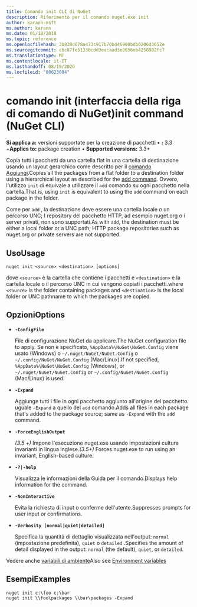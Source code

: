 ```yaml
---
title: Comando init CLI di NuGet
description: Riferimento per il comando nuget.exe init
author: karann-msft
ms.author: karann
ms.date: 01/18/2018
ms.topic: reference
ms.openlocfilehash: 3b830d678a473c917b70bd46900bdb0206d3652e
ms.sourcegitcommit: cbc87fe51330cdd3eacaad3e8656eb4258882fc7
ms.translationtype: MT
ms.contentlocale: it-IT
ms.lasthandoff: 08/19/2020
ms.locfileid: "88623084"
---
```

# <a name="init-command-nuget-cli"></a><span data-ttu-id="acace-103">comando init (interfaccia della riga di comando di NuGet)</span><span class="sxs-lookup"><span data-stu-id="acace-103">init command (NuGet CLI)</span></span>

<span data-ttu-id="acace-104">**Si applica a:** versioni supportate per la creazione di pacchetti &bullet; **:** 3.3 +</span><span class="sxs-lookup"><span data-stu-id="acace-104">**Applies to:** package creation &bullet; **Supported versions:** 3.3+</span></span>

<span data-ttu-id="acace-105">Copia tutti i pacchetti da una cartella flat in una cartella di destinazione usando un layout gerarchico come descritto per il [comando Aggiungi](cli-ref-add.md).</span><span class="sxs-lookup"><span data-stu-id="acace-105">Copies all the packages from a flat folder to a destination folder using a hierarchical layout as described for the [add command](cli-ref-add.md).</span></span> <span data-ttu-id="acace-106">Ovvero, l'utilizzo `init` di equivale a utilizzare il `add` comando su ogni pacchetto nella cartella.</span><span class="sxs-lookup"><span data-stu-id="acace-106">That is, using `init` is equivalent to using the `add` command on each package in the folder.</span></span>

<span data-ttu-id="acace-107">Come per `add` , la destinazione deve essere una cartella locale o un percorso UNC; I repository del pacchetto HTTP, ad esempio nuget.org o i server privati, non sono supportati.</span><span class="sxs-lookup"><span data-stu-id="acace-107">As with `add`, the destination must be either a local folder or a UNC path; HTTP package repositories such as nuget.org or private servers are not supported.</span></span>

## <a name="usage"></a><span data-ttu-id="acace-108">Uso</span><span class="sxs-lookup"><span data-stu-id="acace-108">Usage</span></span>

```cli
nuget init <source> <destination> [options]
```

<span data-ttu-id="acace-109">dove `<source>` è la cartella che contiene i pacchetti e `<destination>` è la cartella locale o il percorso UNC in cui vengono copiati i pacchetti.</span><span class="sxs-lookup"><span data-stu-id="acace-109">where `<source>` is the folder containing packages and `<destination>` is the local folder or UNC pathname to which the packages are copied.</span></span>

## <a name="options"></a><span data-ttu-id="acace-110">Opzioni</span><span class="sxs-lookup"><span data-stu-id="acace-110">Options</span></span>

- **`-ConfigFile`**

  <span data-ttu-id="acace-111">File di configurazione NuGet da applicare.</span><span class="sxs-lookup"><span data-stu-id="acace-111">The NuGet configuration file to apply.</span></span> <span data-ttu-id="acace-112">Se non è specificato, `%AppData%\NuGet\NuGet.Config` viene usato (Windows) o `~/.nuget/NuGet/NuGet.Config` o `~/.config/NuGet/NuGet.Config` (Mac/Linux).</span><span class="sxs-lookup"><span data-stu-id="acace-112">If not specified, `%AppData%\NuGet\NuGet.Config` (Windows), or `~/.nuget/NuGet/NuGet.Config` or `~/.config/NuGet/NuGet.Config` (Mac/Linux) is used.</span></span>

- **`-Expand`**

  <span data-ttu-id="acace-113">Aggiunge tutti i file in ogni pacchetto aggiunto all'origine del pacchetto. uguale `-Expand` a quello del `add` comando.</span><span class="sxs-lookup"><span data-stu-id="acace-113">Adds all files in each package that's added to the package source; same as `-Expand` with the `add` command.</span></span>

- **`-ForceEnglishOutput`**

  <span data-ttu-id="acace-114">*(3.5 +)* Impone l'esecuzione nuget.exe usando impostazioni cultura invarianti in lingua inglese.</span><span class="sxs-lookup"><span data-stu-id="acace-114">*(3.5+)* Forces nuget.exe to run using an invariant, English-based culture.</span></span>

- **`-?|-help`**

  <span data-ttu-id="acace-115">Visualizza le informazioni della Guida per il comando.</span><span class="sxs-lookup"><span data-stu-id="acace-115">Displays help information for the command.</span></span>

- **`-NonInteractive`**

  <span data-ttu-id="acace-116">Evita la richiesta di input o conferme dell'utente.</span><span class="sxs-lookup"><span data-stu-id="acace-116">Suppresses prompts for user input or confirmations.</span></span>

- **`-Verbosity [normal|quiet|detailed]`**

  <span data-ttu-id="acace-117">Specifica la quantità di dettaglio visualizzata nell'output: `normal` (impostazione predefinita), `quiet` o `detailed` .</span><span class="sxs-lookup"><span data-stu-id="acace-117">Specifies the amount of detail displayed in the output: `normal` (the default), `quiet`, or `detailed`.</span></span>

<span data-ttu-id="acace-118">Vedere anche [variabili di ambiente](cli-ref-environment-variables.md)</span><span class="sxs-lookup"><span data-stu-id="acace-118">Also see [Environment variables](cli-ref-environment-variables.md)</span></span>

## <a name="examples"></a><span data-ttu-id="acace-119">Esempi</span><span class="sxs-lookup"><span data-stu-id="acace-119">Examples</span></span>

```cli
nuget init c:\foo c:\bar
nuget init \\foo\packages \\bar\packages -Expand
```
